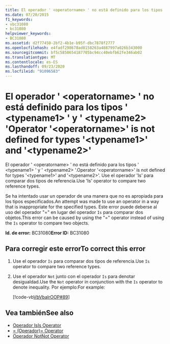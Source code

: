 ```yaml
---
title: El operador ' <operatorname> ' no está definido para los tipos ' <typename1> ' y ' <typename2> '
ms.date: 07/20/2015
f1_keywords:
- vbc31080
- bc31080
helpviewer_keywords:
- BC31080
ms.assetid: d2f77450-2bf2-4b1e-b95f-dbc7878f2777
ms.openlocfilehash: e4fadf298678ad8158263a4887997a026b343000
ms.sourcegitcommit: bf5c5850654187705bc94cc40ebfb62fe346ab02
ms.translationtype: MT
ms.contentlocale: es-ES
ms.lasthandoff: 09/23/2020
ms.locfileid: "91096583"
---
```

# <a name="operator-operatorname-is-not-defined-for-types-typename1-and-typename2"></a><span data-ttu-id="5f668-102">El operador ' \<operatorname> ' no está definido para los tipos ' \<typename1> ' y ' \<typename2> '</span><span class="sxs-lookup"><span data-stu-id="5f668-102">Operator '\<operatorname>' is not defined for types '\<typename1>' and '\<typename2>'</span></span>

<span data-ttu-id="5f668-103">El operador ' \<operatorname> ' no está definido para los tipos ' \<typename1> ' y ' \<typename2> '.</span><span class="sxs-lookup"><span data-stu-id="5f668-103">Operator '\<operatorname>' is not defined for types '\<typename1>' and '\<typename2>'.</span></span> <span data-ttu-id="5f668-104">Use el operador 'Is' para comparar dos tipos de referencia.</span><span class="sxs-lookup"><span data-stu-id="5f668-104">Use 'Is' operator to compare two reference types.</span></span>  
  
 <span data-ttu-id="5f668-105">Se ha intentado usar un operador de una manera que no es apropiada para los tipos especificados.</span><span class="sxs-lookup"><span data-stu-id="5f668-105">An attempt was made to use an operator in a way that is inappropriate for the specified types.</span></span> <span data-ttu-id="5f668-106">Este error puede deberse al uso del operador "=" en lugar del operador `Is` para comparar dos objetos.</span><span class="sxs-lookup"><span data-stu-id="5f668-106">This error can be caused by using the "=" operator instead of using the `Is` operator to compare two objects.</span></span>  
  
 <span data-ttu-id="5f668-107">**Id. de error:** BC31080</span><span class="sxs-lookup"><span data-stu-id="5f668-107">**Error ID:** BC31080</span></span>  
  
## <a name="to-correct-this-error"></a><span data-ttu-id="5f668-108">Para corregir este error</span><span class="sxs-lookup"><span data-stu-id="5f668-108">To correct this error</span></span>  
  
1. <span data-ttu-id="5f668-109">Use el operador `Is` para comparar dos tipos de referencia.</span><span class="sxs-lookup"><span data-stu-id="5f668-109">Use `Is` operator to compare two reference types.</span></span>  
  
2. <span data-ttu-id="5f668-110">Use el operador `Not` junto con el operador `Is` para denotar desigualdad.</span><span class="sxs-lookup"><span data-stu-id="5f668-110">Use the `Not` operator in conjunction with the `Is` operator to denote inequality.</span></span> <span data-ttu-id="5f668-111">Por ejemplo:</span><span class="sxs-lookup"><span data-stu-id="5f668-111">For example:</span></span>  
  
     [!code-vb[VbVbalrOOP#89](~/samples/snippets/visualbasic/VS_Snippets_VBCSharp/VbVbalrOOP/VB/OOP.vb#89)]
  
## <a name="see-also"></a><span data-ttu-id="5f668-112">Vea también</span><span class="sxs-lookup"><span data-stu-id="5f668-112">See also</span></span>

- [<span data-ttu-id="5f668-113">Operador Is</span><span class="sxs-lookup"><span data-stu-id="5f668-113">Is Operator</span></span>](../language-reference/operators/is-operator.md)
- [<span data-ttu-id="5f668-114">= (Operador)</span><span class="sxs-lookup"><span data-stu-id="5f668-114">= Operator</span></span>](../language-reference/operators/assignment-operator.md)
- [<span data-ttu-id="5f668-115">Operador Not</span><span class="sxs-lookup"><span data-stu-id="5f668-115">Not Operator</span></span>](../language-reference/operators/not-operator.md)
